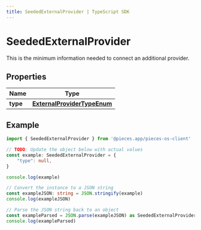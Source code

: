 ```yaml
---
title: SeededExternalProvider | TypeScript SDK
---
```



# SeededExternalProvider

This is the minimum information needed to connect an additional provider.

## Properties

Name | Type
------------ | -------------
**type** | [**ExternalProviderTypeEnum**](ExternalProviderTypeEnum)

## Example

```typescript
import { SeededExternalProvider } from '@pieces.app/pieces-os-client'

// TODO: Update the object below with actual values
const example: SeededExternalProvider = {
    "type": null,
}

console.log(example)

// Convert the instance to a JSON string
const exampleJSON: string = JSON.stringify(example)
console.log(exampleJSON)

// Parse the JSON string back to an object
const exampleParsed = JSON.parse(exampleJSON) as SeededExternalProvider
console.log(exampleParsed)
```


